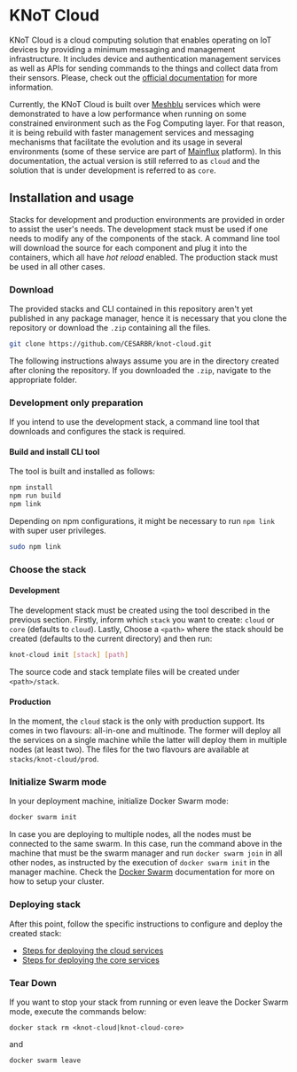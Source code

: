 # KNoT Cloud

KNoT Cloud is a cloud computing solution that enables operating on IoT devices
by providing a minimum messaging and management infrastructure. It includes device and authentication management services as well as APIs for sending commands to the things and collect data from their sensors. Please, check out the [official documentation](https://knot-devel.cesar.org.br/doc/cloud/cloud-introduction.html) for more information.

Currently, the KNoT Cloud is built over [Meshblu](https://meshblu.readme.io/) services which were demonstrated to have a low performance when running on some constrained environment such as the Fog Computing layer. For that reason, it is being rebuild with faster management services and messaging mechanisms that facilitate the evolution and its usage in several environments (some of these service are part of [Mainflux](https://mainflux.readthedocs.io/) platform). In this documentation, the actual version is still referred to as `cloud` and the solution that is under development is referred to as `core`.

## Installation and usage

Stacks for development and production environments are provided in order to assist the user's needs. The development stack must be used if one needs to modify any of the components of the stack. A command line tool will download the source for each component and plug it into the containers, which all have _hot reload_ enabled. The production stack must be used in all other cases.

### Download

The provided stacks and CLI contained in this repository aren't yet published in any package manager, hence it is necessary that you clone the repository or download the `.zip` containing all the files.

```bash
git clone https://github.com/CESARBR/knot-cloud.git
```

The following instructions always assume you are in the directory created after cloning the repository. If you downloaded the `.zip`, navigate to the appropriate folder.

### Development only preparation

If you intend to use the development stack, a command line tool that downloads and configures the stack is required.

#### Build and install CLI tool

The tool is built and installed as follows:

```bash
npm install
npm run build
npm link
```

Depending on npm configurations, it might be necessary to run `npm link` with super user privileges.

```bash
sudo npm link
```

### Choose the stack

#### Development

The development stack must be created using the tool described in the previous section. Firstly, inform which `stack` you want to create: `cloud` or `core` (defaults to `cloud`). Lastly, Choose a `<path>` where the stack should be created (defaults to the current directory) and then run:

```bash
knot-cloud init [stack] [path]
```

The source code and stack template files will be created under `<path>/stack`.

#### Production

In the moment, the `cloud` stack is the only with production support. Its comes in two flavours: all-in-one and multinode. The former will deploy all the services on a single machine while the latter will deploy them in multiple nodes (at least two). The files for the two flavours are available at `stacks/knot-cloud/prod`.

### Initialize Swarm mode

In your deployment machine, initialize Docker Swarm mode:

```bash
docker swarm init
```

In case you are deploying to multiple nodes, all the nodes must be connected to the same swarm. In this case, run the command above in the machine that must be the swarm manager and run `docker swarm join` in all other nodes, as instructed by the execution of `docker swarm init` in the manager machine. Check the [Docker Swarm](https://docs.docker.com/engine/swarm/) documentation for more on how to setup your cluster.

### Deploying stack

After this point, follow the specific instructions to configure and deploy the created stack:

- [Steps for deploying the cloud services](./stacks/cloud/README.md)
- [Steps for deploying the core services](./stacks/core/README.md)

### Tear Down

If you want to stop your stack from running or even leave the Docker Swarm mode, execute the commands below:

`docker stack rm <knot-cloud|knot-cloud-core>`

and

`docker swarm leave`
